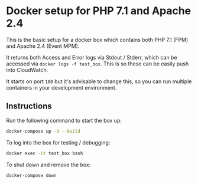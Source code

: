 # Docker setup for PHP 7.1 and Apache 2.4

This is the basic setup for a docker box which contains both PHP 7.1 (FPM) and Apache 2.4 (Event MPM).

It returns both Access and Error logs via Stdout / Stderr, which can be accessed via `docker logs -f test_box`. This is so these can be easily push into CloudWatch.

It starts on port `180` but it's advisable to change this, so you can run multiple containers in your development environment.

## Instructions

Run the following command to start the box up:

```bash
docker-compose up -d --build
```

To log into the box for testing / debugging:

```bash
docker exec -it test_box bash
```

To shut down and remove the box:

```bash
docker-compose down
```
